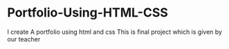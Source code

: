 # Portfolio-Using-HTML-CSS
I create A portfolio using html and css This is final project which is given by our teacher 
